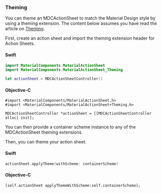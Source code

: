### Theming

You can theme an MDCActionSheet to match the Material Design style by using a theming extension. The content below assumes you have read the article on [Theming](../../../docs/theming.md).

First, create an action sheet and import the theming extension header for Action Sheets.

<!--<div class="material-code-render" markdown="1">-->
#### Swift
```swift
import MaterialComponents.MaterialActionSheet
import MaterialComponents.MaterialActionSheet_Theming

let actionSheet = MDCActionSheetController()
```

#### Objective-C

```objc
#import <MaterialComponents/MaterialActionSheet.h>
#import <MaterialComponents/MaterialActionSheet+Theming.h>

MDCActionSheetController *actionSheet = [[MDCActionSheetController alloc] init];
```
<!--</div>-->

You can then provide a container scheme instance to any of the MDCActionSheet theming extensions.

Then, you can theme your action sheet.

<!--<div class="material-code-render" markdown="1">-->
#### Swift
```swift
actionSheet.applyTheme(withScheme: containerScheme)
```

#### Objective-C

```objc
[self.actionSheet applyThemeWithScheme:self.containerScheme];
```
<!--</div>-->






